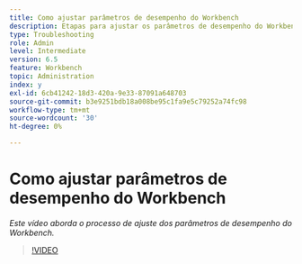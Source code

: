 ```yaml
---
title: Como ajustar parâmetros de desempenho do Workbench
description: Etapas para ajustar os parâmetros de desempenho do Workbench
type: Troubleshooting
role: Admin
level: Intermediate
version: 6.5
feature: Workbench
topic: Administration
index: y
exl-id: 6cb41242-18d3-420a-9e33-87091a648703
source-git-commit: b3e9251bdb18a008be95c1fa9e5c79252a74fc98
workflow-type: tm+mt
source-wordcount: '30'
ht-degree: 0%

---
```


# Como ajustar parâmetros de desempenho do Workbench

*Este vídeo aborda o processo de ajuste dos parâmetros de desempenho do Workbench.*

>[!VIDEO](https://video.tv.adobe.com/v/335511?quality=12&learn=on)
